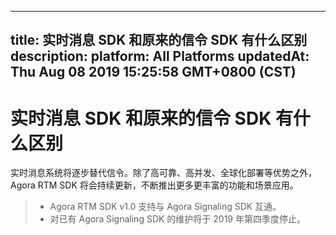 
---
title: 实时消息 SDK 和原来的信令 SDK 有什么区别
description: 
platform: All Platforms
updatedAt: Thu Aug 08 2019 15:25:58 GMT+0800 (CST)
---
# 实时消息 SDK 和原来的信令 SDK 有什么区别
实时消息系统将逐步替代信令。除了高可靠、高并发、全球化部署等优势之外，Agora RTM SDK 将会持续更新，不断推出更多更丰富的功能和场景应用。

> - Agora RTM SDK  v1.0 支持与 Agora Signaling SDK 互通。
> - 对已有 Agora Signaling SDK 的维护将于 2019 年第四季度停止。
